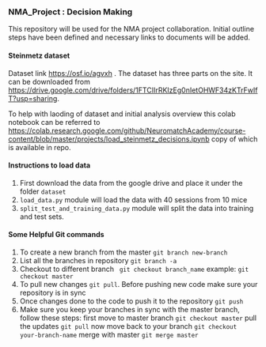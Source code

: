 ### NMA_Project : Decision Making

This repository will be used for the NMA project collaboration. Initial outline steps have been defined and necessary links to documents will be added.

#### Steinmetz dataset

Dataset link https://osf.io/agvxh . The dataset has three parts on the site. It can be downloaded from https://drive.google.com/drive/folders/1FTCIIrRKIzEg0nIetOHWF34zKTrFwIfT?usp=sharing.

To help with laoding of dataset and initial analysis overview this colab notebook can be referred to https://colab.research.google.com/github/NeuromatchAcademy/course-content/blob/master/projects/load_steinmetz_decisions.ipynb copy of which is available in repo.

#### Instructions to load data
1. First download the data from the google drive and place it under the folder ```dataset ```
2. ```load_data.py``` module will load the data with 40 sessions from 10 mice
3. ```split_test_and_training_data.py``` module will split the data into training and test sets.
  
 
#### Some Helpful Git commands
1. To create a new branch from the master ```git branch new-branch```
2. List all the branches in repository ```git branch -a```
3. Checkout to different branch ``` git checkout branch_name``` example: ```git checkout master```
4. To pull new changes ```git pull```. Before pushing new code make sure your repository is in sync
5. Once changes done to the code to push it to the repository ```git push```
6. Make sure you keep your branches in sync with the master branch, follow these steps:
first move to master branch ``` git checkout master ``` 
pull the updates   ```git pull```
now move back to your branch ```git checkout your-branch-name```
merge with master ```git merge master```